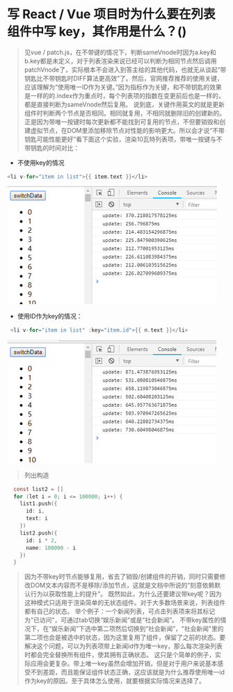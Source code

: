 # 写 React / Vue 项目时为什么要在列表组件中写 key，其作用是什么？()

>见vue / patch.js，在不带键的情况下，判断sameVnode时因为a.key和b.key都是未定义，对于列表渲染来说已经可以判断为相同节点然后调用patchVnode了，实际根本不会进入到答主给的其他代码，也就无从谈起“带钥匙比不带钥匙时DIFF算法更高效”了。然后，官网推荐推荐的使用关键，应该理解为“使用唯一ID作为关键。”因为指标作为关键，和不带钥匙的效果是一样的的.index作为重点时，每个列表项的指数在变更前后也是一样的，都是直接判断为sameVnode然后复用。
说到底，关键作用英文的就是更新组件时判断两个节点是否相同。相同就复用，不相同就删除旧的创建新的。
正是因为带唯一按键时每次更新都不能找到可复用的节点，不但要销毁和创建虚拟节点，在DOM里添加移除节点对性能的影响更大。所以会才说“不带钥匙可能性能更好”看下面这个实验，渲染10瓦特列表项，带唯一按键与不带钥匙的时间对比：

- 不使用key的情况
```c
<li v-for="item in list">{{ item.text }}</li>
```
![二进制流](./img/key.png "二进制流")

- 使用ID作为key的情况：
```c
 <li v-for="item in list" :key="item.id">{{ n.text }}</li>
```
![二进制流](./img/key1.png "二进制流")

>列出构造
```c const list1 = []
  const list2 = []
  for (let i = 0; i <= 100000; i++) {
    list1.push({
      id: i,
      text: i
    })
    list2.push({
      id: i * 2,
      name: 100000 - i
    })
  }
  ```
>因为不带key时节点能够复用，省去了销毁/创建组件的开销，同时只需要修改DOM文本内容而不是移除/添加节点，这就是文档中所说的“刻意依赖默认行为以获取性能上的提升”。
既然如此，为什么还要建议带key呢？因为这种模式只适用于渲染简单的无状态组件。对于大多数场景来说，列表组件都有自己的状态。
举个例子：一个新闻列表，可点击列表项来将其标记为"已访问"，可通过tab切换“娱乐新闻”或是“社会新闻”。
不带key属性的情况下，在“娱乐新闻”下选中第二项然后切换到“社会新闻”，"社会新闻"里的第二项也会是被选中的状态，因为这里复用了组件，保留了之前的状态。要解决这个问题，可以为列表项带上新闻id作为唯一key，那么每次渲染列表时都会完全替换所有组件，使其拥有正确状态。
这只是个简单的例子，实际应用会更复杂。带上唯一key虽然会增加开销，但是对于用户来说基本感受不到差距，而且能保证组件状态正确，这应该就是为什么推荐使用唯一id作为key的原因。至于具体怎么使用，就要根据实际情况来选择了。

